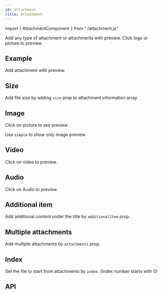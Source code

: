 ```yaml
---
id: attachment
title: Attachment
---
```


import { AttachmentComponent } from "./attachment.js"

<p>Add any type of attachment or attachments with preview. Click logo or picture to preview.</p>

## Example

<p>Add attachment with preview.</p>
<AttachmentComponent />

## Size

<p>Add file size by adding <code>size</code> prop to attachment information array.</p>
<AttachmentComponent type="fileSize"/>

## Image

<p>Click on picture to see preview.</p>
<AttachmentComponent type="image"/>

<p>Use <code>simple</code> to show only image preview.</p>
<AttachmentComponent type="image" simple/>

## Video

<p>Click on video to preview.</p>
<AttachmentComponent type="video"/>

## Audio

<p>Click on Audio to preview.</p>
<AttachmentComponent type="audio"/>

## Additional item

<p>Add additional content under the title by <code>additionalItem</code> prop. </p>
<AttachmentComponent additionalItem/>

## Multiple attachments

<p>Add multiple attachments by <code>attachments</code> prop.</p>
<AttachmentComponent type="multi" attachments/>

## Index

<p>Set the file to start from attachments by <code>index</code>. (Index number starts with 0)</p>
<AttachmentComponent type="multi" index/>

## API

<AttachmentComponent type="APIattachment"/>